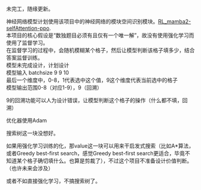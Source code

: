 未完工，随缘更新。  

神经网络模型计划使用该项目中的神经网络的模块空间识别模块。[RL_mamba2-selfAttention-ppo](https://github.com/xxxxx23124/RL_mamba2-selfAttention-ppo.git).  
本项目的核心假设是“数独题目必须有且仅有一个唯一解”，故没有使用强化学习而使用了监督学习。  
在监督学习的过程中，会随机模糊某个格子，然后让模型判断该格子填多少，结合答案监督训练。  
模型未完成设计，计划设计  
模型输入 batchsize 9 9 10   
最后一个维度中，0-8，1代表选中这个值，9这个维度代表当前选中的格子  
模型输出范围0-8（对应1-9），9（回溯）  

9的回溯功能可以人为设计错误，让模型判断这个格子的操作（什么都不填，回溯）  

优化器使用Adam  

搜索树这一块没想好。  

如果用强化学习训练的化，那value这一块可以用来干启发式搜索（比如A*算法，或者Greedy best-first search，感觉Greedy best-first search更适合，毕竟不知道某个格子确切填什么。也算是剪裁了），不过这个项目不准备设计价值判断。（也许未来会涉及）  

或者不如直接强化学习，不搞搜索树了。  